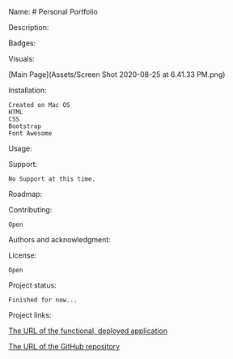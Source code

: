 Name: # Personal Portfolio

Description:


Badges:

Visuals:

[Main Page](Assets/Screen Shot 2020-08-25 at 6.41.33 PM.png)

Installation:

    Created on Mac OS
    HTML
    CSS
    Bootstrap
    Font Awesome

Usage:


Support:

    No Support at this time.

Roadmap:


Contributing:

    Open

Authors and acknowledgment:


License:

    Open

Project status:

    Finished for now...

Project links:

[The URL of the functional, deployed application](https://kabildgaard.github.io/Portfolio/)

[The URL of the GitHub repository](https://github.com/KABILDGAARD/Portfolio)



